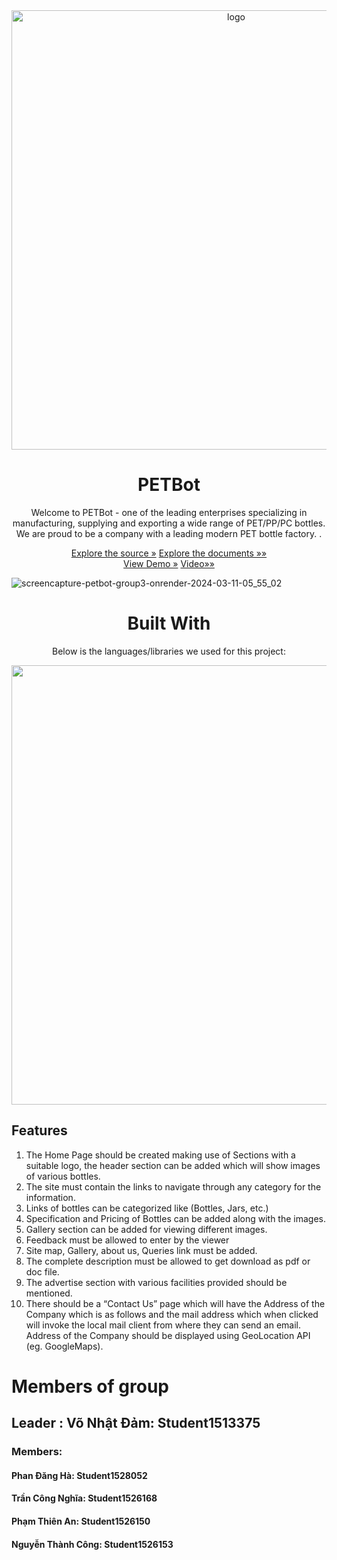 <div align="center">
<img width="703" alt="logo" src="https://github.com/12dam12/PETBot/assets/162801115/1da9ee9f-4f6d-4e34-bbf6-3cf1704bad06">
  
</div>
<div align="center">
    <h1> PETBot </h1>
    <p> Welcome to PETBot - one of the leading enterprises specializing in manufacturing, supplying and exporting a wide range of PET/PP/PC bottles. We are proud to be a company with a leading modern PET bottle factory.
.</p>
</div>
<div align="center">
  <a href="https://github.com/12dam12/PETBot">Explore the source »</a>
   <a href="https://github.com/12dam12/PETBot/tree/main/Document"> Explore the documents »»</a>
</div>
<div align="center">
  <a href="https://petbot-group3.onrender.com/">View Demo »</a>
   <a href="#">Video»»</a>
</div>
 
  ![screencapture-petbot-group3-onrender-2024-03-11-05_55_02](https://github.com/12dam12/PETBot/assets/162801115/96ddf995-78a0-4e91-9450-bf1c097fb87c)
<div align="center">
    <h1>Built With</h1>
  <p> Below is the languages/libraries we used for this project:</p>
</div>
<div align="center">
<img width="703" alt="" src="https://github.com/12dam12/PETBot/assets/162801115/7e25e45f-d17c-4e49-bd18-1b886bcd7c40">
</div>

## Features
1.	The Home Page should be created making use of Sections with a suitable logo, the header section can be added which will show images of various bottles.
2.	The site must contain the links to navigate through any category for the information.
3.	Links of bottles can be categorized like (Bottles, Jars, etc.) 
4.	Specification and Pricing of Bottles can be added along with the images.
5.	Gallery section can be added for viewing different images.
6.	Feedback must be allowed to enter by the viewer
7.	Site map, Gallery, about us, Queries link must be added.
8.	The complete description must be allowed to get download as pdf or doc file.
9.	The advertise section with various facilities provided should be mentioned.
10.	There should be a “Contact Us” page which will have the Address of the Company which is as follows and the mail address which when clicked will invoke the local mail client from where they can send an email. Address of the Company should be displayed using GeoLocation API (eg. GoogleMaps).

# Members of group
## Leader : Võ Nhật Đảm: Student1513375

### Members: 
#### Phan Đăng Hà: Student1528052
#### Trần Công Nghĩa: Student1526168
#### Phạm Thiên An: Student1526150
#### Nguyễn Thành Công: Student1526153
  

